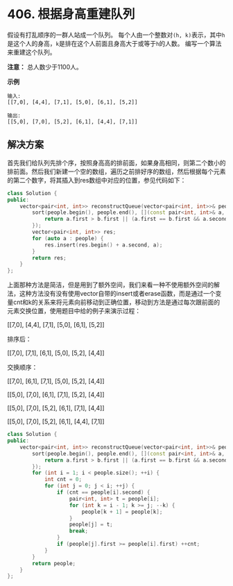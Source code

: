 # 406. 根据身高重建队列

假设有打乱顺序的一群人站成一个队列。 每个人由一个整数对`(h, k)`表示，其中`h`是这个人的身高，`k`是排在这个人前面且身高大于或等于`h`的人数。 编写一个算法来重建这个队列。

**注意：**
总人数少于1100人。

**示例**

```
输入:
[[7,0], [4,4], [7,1], [5,0], [6,1], [5,2]]

输出:
[[5,0], [7,0], [5,2], [6,1], [4,4], [7,1]]
```

## 解决方案

首先我们给队列先排个序，按照身高高的排前面，如果身高相同，则第二个数小的排前面。然后我们新建一个空的数组，遍历之前排好序的数组，然后根据每个元素的第二个数字，将其插入到res数组中对应的位置，参见代码如下：

```c++
class Solution {
public:
    vector<pair<int, int>> reconstructQueue(vector<pair<int, int>>& people) {
        sort(people.begin(), people.end(), [](const pair<int, int>& a, const pair<int, int>& b) {
            return a.first > b.first || (a.first == b.first && a.second < b.second);
        });
        vector<pair<int, int>> res;
        for (auto a : people) {
            res.insert(res.begin() + a.second, a);
        }
        return res;
    }
};

```

上面那种方法是简洁，但是用到了额外空间，我们来看一种不使用额外空间的解法，这种方法没有没有使用vector自带的insert或者erase函数，而是通过一个变量cnt和k的关系来将元素向前移动到正确位置，移动到方法是通过每次跟前面的元素交换位置，使用题目中给的例子来演示过程：

[[7,0], [4,4], [7,1], [5,0], [6,1], [5,2]]

排序后：

[[7,0], [7,1], [6,1], [5,0], [5,2], [4,4]]

交换顺序：

[[7,0], [6,1], [7,1], [5,0], [5,2], [4,4]]

[[5,0], [7,0], [6,1], [7,1], [5,2], [4,4]]

[[5,0], [7,0], [5,2], [6,1], [7,1], [4,4]]

[[5,0], [7,0], [5,2], [6,1], [4,4], [7,1]]

```c++
class Solution {
public:
    vector<pair<int, int>> reconstructQueue(vector<pair<int, int>>& people) {
        sort(people.begin(), people.end(), [](const pair<int, int>& a, const pair<int, int>& b) {
            return a.first > b.first || (a.first == b.first && a.second < b.second);
        });
        for (int i = 1; i < people.size(); ++i) {
            int cnt = 0;
            for (int j = 0; j < i; ++j) {
                if (cnt == people[i].second) {
                    pair<int, int> t = people[i];
                    for (int k = i - 1; k >= j; --k) {
                        people[k + 1] = people[k];
                    }
                    people[j] = t;
                    break;
                }
                if (people[j].first >= people[i].first) ++cnt;
            }
        }
        return people;
    }
};
```

